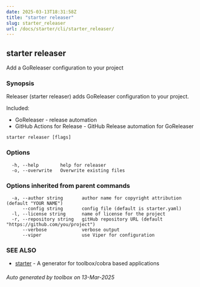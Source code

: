 ```yaml
---
date: 2025-03-13T18:31:58Z
title: "starter releaser"
slug: starter_releaser
url: /docs/starter/cli/starter_releaser/
---
```

## starter releaser

Add a GoReleaser configuration to your project

### Synopsis

Releaser (starter releaser) adds GoReleaser configuration to your project.

Included:
* GoReleaser - release automation
* GitHub Actions for Release - GitHub Release automation for GoReleaser

```
starter releaser [flags]
```

### Options

```
  -h, --help        help for releaser
  -o, --overwrite   Overwrite existing files
```

### Options inherited from parent commands

```
  -a, --author string       author name for copyright attribution (default "YOUR NAME")
      --config string       config file (default is starter.yaml)
  -l, --license string      name of license for the project
  -r, --repository string   gitHub repository URL (default "https://github.com/you/project")
      --verbose             verbose output
      --viper               use Viper for configuration
```

### SEE ALSO

* [starter](/toolbox/docs/starter/cli/starter/)	 - A generator for toolbox/cobra based applications

###### Auto generated by toolbox on 13-Mar-2025

